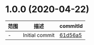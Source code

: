 # 1.0.0 (2020-04-22)

范围|描述|commitId
--|--|--
 - | Initial commit | [61d56a5](https://github.com/luoxue-victor/learn-node/commit/61d56a5)

